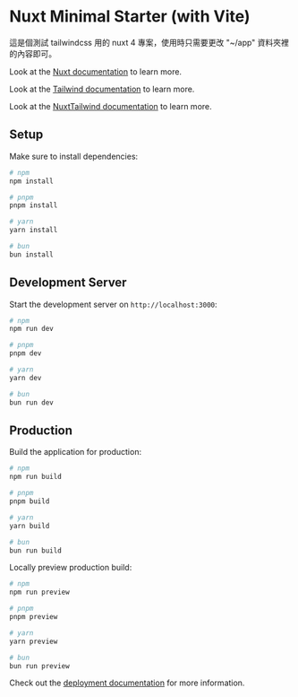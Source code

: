 # Nuxt Minimal Starter (with Vite)

這是個測試 tailwindcss 用的 nuxt 4 專案，使用時只需要更改 "~/app" 資料夾裡的內容即可。

Look at the [Nuxt documentation](https://nuxt.com/docs/getting-started/introduction) to learn more.

Look at the [Tailwind documentation](https://tailwindcss.com/docs/installation/framework-guides/nuxt) to learn more.

Look at the [NuxtTailwind documentation](https://tailwindcss.nuxtjs.org/getting-started/installation) to learn more.

## Setup

Make sure to install dependencies:

```bash
# npm
npm install

# pnpm
pnpm install

# yarn
yarn install

# bun
bun install
```

## Development Server

Start the development server on `http://localhost:3000`:

```bash
# npm
npm run dev

# pnpm
pnpm dev

# yarn
yarn dev

# bun
bun run dev
```

## Production

Build the application for production:

```bash
# npm
npm run build

# pnpm
pnpm build

# yarn
yarn build

# bun
bun run build
```

Locally preview production build:

```bash
# npm
npm run preview

# pnpm
pnpm preview

# yarn
yarn preview

# bun
bun run preview
```

Check out the [deployment documentation](https://nuxt.com/docs/getting-started/deployment) for more information.
